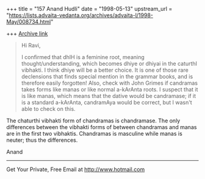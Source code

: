 +++
title = "157 Anand Hudli"
date = "1998-05-13"
upstream_url = "https://lists.advaita-vedanta.org/archives/advaita-l/1998-May/008734.html"

+++
[Archive link](https://lists.advaita-vedanta.org/archives/advaita-l/1998-May/008734.html)

>Hi Ravi,
>
>I confirmed that dhIH is a feminine root, meaning
thought/understanding,
>which becomes dhiye or dhiyai in the caturthI vibhakti. I think dhiye
will
>be a better choice. It is one of those rare declensions that finds
special
>mention in the grammar books, and is therefore easily forgotten! Also,
>check with John Grimes if candramas takes forms like manas or like
normal
>a-kArAnta roots. I suspect that it is like manas, which means that the
>dative would be candramase; if it is a standard a-kArAnta, candramAya
>would be correct, but I wasn't able to check on this.

 The chaturthi vibhakti form of chandramas is chandramase. The
 only differences between the vibhakti forms of between chandramas
 and manas are in the first two vibhaktis. Chandramas is masculine
 while manas is neuter; thus the differences.

 Anand

______________________________________________________
Get Your Private, Free Email at http://www.hotmail.com

